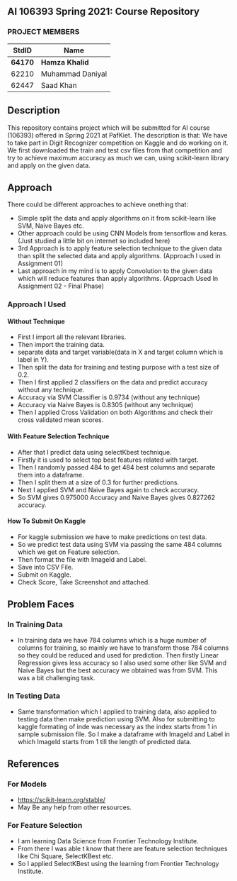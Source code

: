 ## AI 106393 Spring 2021: Course Repository ##

### PROJECT MEMBERS ###
StdID | Name
------------ | -------------
**64170** | **Hamza Khalid** <!--this is the group leader in bold-->
62210 | Muhammad Daniyal
62447 | Saad Khan
<!-- Replace name and student ids with acutally group member names and ids-->

## Description ##
This repository contains project which will be submitted for AI course (106393) offered in Spring 2021 at PafKiet.
The description is that: We have to take part in Digit Recognizer competition on Kaggle and do working on it. We first downloaded the train and test csv files from that competition and try to achieve maximum accuracy as much we can, using scikit-learn library and apply on the given data.

## Approach ##
There could be different approaches to achieve onething that:
   - Simple split the data and apply algorithms on it from scikit-learn like SVM, Naive Bayes etc.
   - Other approach could be using CNN Models from tensorflow and keras. (Just studied a little bit on internet so included here)
   - 3rd Approach is to apply feature selection technique to the given data than split the selected data and apply algorithms. (Approach I used in Assignment 01)
   - Last approach in my mind is to apply Convolution to the given data which will reduce features than apply algorithms. (Approach Used In Assignment 02 - Final Phase)

   ### Approach I Used ###
   #### Without Technique ####
   - First I import all the relevant libraries.
   - Then import the training data.
   - separate data and target variable(data in X and target column which is label in Y).
   - Then split the data for training and testing purpose with a test size of 0.2.
   - Then I first applied 2 classifiers on the data and predict accuracy without any technique.
   - Accuracy via SVM Classifier is 0.9734 (without any technique)
   - Accuracy via Naive Bayes is 0.8305 (without any technique)
   - Then I applied Cross Validation on both Algorithms and check their cross validated mean scores.
   #### With Feature Selection Technique ####
   - After that I predict data using selectKbest technique.
   - Firstly it is used to select top best features related with target.
   - Then I randomly passed 484 to get 484 best columns and separate them into a dataframe.
   - Then I split them at a size of 0.3 for further predictions.
   - Next I applied SVM and Naive Bayes again to check accuracy.
   - So SVM gives 0.975000 Accuracy and Naive Bayes gives 0.827262 accuracy.
  #### How To Submit On Kaggle ####
   - For kaggle submission we have to make predictions on test data.
   - So we predict test data using SVM via passing the same 484 columns which we get on Feature selection.
   - Then format the file with ImageId and Label.
   - Save into CSV File.
   - Submit on Kaggle.
   - Check Score, Take Screenshot and attached.

## Problem Faces ##
### In Training Data ###
   - In training data we have 784 columns which is a huge number of columns for training, so mainly we have to transform those 784 columns so they could be reduced and used for prediction. Then firstly Linear Regression gives less accuracy so I also used some other like SVM and Naive Bayes but the best accuracy we obtained was from SVM. This was a bit challenging task.
### In Testing Data ###
   - Same transformation which I applied to training data, also applied to testing data then make prediction using SVM. Also for submitting to kaggle formating of inde was necessary as the index starts from 1 in sample submission file. So I make a dataframe with ImageId and Label in which ImageId starts from 1 till the length of predicted data.
## References ##
### For Models ###
- https://scikit-learn.org/stable/
- May Be any help from other resources.
### For Feature Selection ###
   - I am learning Data Science from Frontier Technology Institute.
   - From there I was able t know that there are feature selection techniques like Chi Square, SelectKBest etc.
   - So I applied SelectKBest using the learning from Frontier Technology Institute.

